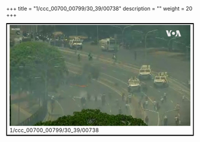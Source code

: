 +++
title = "1/ccc_00700_00799/30_39/00738"
description = ""
weight = 20
+++

<table style="border:2px solid black;max-width:800px;max-height:800px;" 
><tr><td>
<img class="center-fit-jpg"
src="/jpg_/aaa_20190430_NxaOmWaI8sI_00737.jpg">
1/ccc_00700_00799/30_39/00738
</img></td></tr></table>
